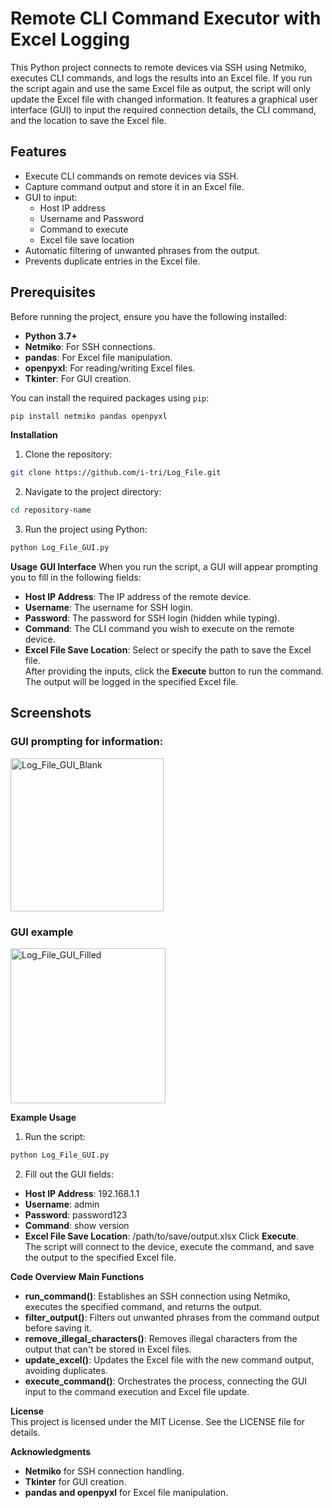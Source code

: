 # Remote CLI Command Executor with Excel Logging

This Python project connects to remote devices via SSH using Netmiko, executes CLI commands, and logs the results into an Excel file. 
If you run the script again and use the same Excel file as output, the script will only update the Excel file with changed information.
It features a graphical user interface (GUI) to input the required connection details, the CLI command, and the location to save the Excel file.

## Features

- Execute CLI commands on remote devices via SSH.
- Capture command output and store it in an Excel file.
- GUI to input:
  - Host IP address
  - Username and Password
  - Command to execute
  - Excel file save location
- Automatic filtering of unwanted phrases from the output.
- Prevents duplicate entries in the Excel file.

## Prerequisites

Before running the project, ensure you have the following installed:

- **Python 3.7+**
- **Netmiko**: For SSH connections.
- **pandas**: For Excel file manipulation.
- **openpyxl**: For reading/writing Excel files.
- **Tkinter**: For GUI creation.

You can install the required packages using `pip`:

```bash
pip install netmiko pandas openpyxl
```

**Installation**
1. Clone the repository:

```bash
git clone https://github.com/i-tri/Log_File.git
```
2. Navigate to the project directory:

```bash
cd repository-name
```

3. Run the project using Python:

```bash
python Log_File_GUI.py
```
**Usage**
**GUI Interface**
When you run the script, a GUI will appear prompting you to fill in the following fields:

  - **Host IP Address**: The IP address of the remote device.
  - **Username**: The username for SSH login.
  - **Password**: The password for SSH login (hidden while typing).
  - **Command**: The CLI command you wish to execute on the remote device.
  - **Excel File Save Location**: Select or specify the path to save the Excel file.  
After providing the inputs, click the **Execute** button to run the command. The output will be logged in the specified Excel file.


## Screenshots

### GUI prompting for information:
<img width="245" alt="Log_File_GUI_Blank" src="https://github.com/user-attachments/assets/957d2442-878b-4a28-8964-b7d63a1a7d3c">

### GUI example
<img width="248" alt="Log_File_GUI_Filled" src="https://github.com/user-attachments/assets/87782aef-f5ca-416b-a004-ac39c825d129">



**Example Usage**
1. Run the script:

```bash
python Log_File_GUI.py
```
2. Fill out the GUI fields:

- **Host IP Address**: 192.168.1.1
- **Username**: admin
- **Password**: password123
- **Command**: show version
- **Excel File Save Location**: /path/to/save/output.xlsx
Click **Execute**.  
The script will connect to the device, execute the command, and save the output to the specified Excel file.

**Code Overview**
**Main Functions**
- **run_command()**: Establishes an SSH connection using Netmiko, executes the specified command, and returns the output.
- **filter_output()**: Filters out unwanted phrases from the command output before saving it.
- **remove_illegal_characters()**: Removes illegal characters from the output that can't be stored in Excel files.
- **update_excel()**: Updates the Excel file with the new command output, avoiding duplicates.
- **execute_command()**: Orchestrates the process, connecting the GUI input to the command execution and Excel file update.


**License**  
This project is licensed under the MIT License. See the LICENSE file for details.

**Acknowledgments**
- **Netmiko** for SSH connection handling.
- **Tkinter** for GUI creation.
- **pandas and openpyxl** for Excel file manipulation.








